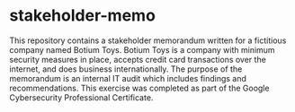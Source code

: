 # stakeholder-memo
This repository contains a stakeholder memorandum written for a fictitious company named Botium Toys. Botium Toys is a company with minimum security measures in place, accepts credit card transactions over the internet, and does business internationally. The purpose of the memorandum is an internal IT audit which includes findings and recommendations. This exercise was completed as part of the Google Cybersecurity Professional Certificate.

